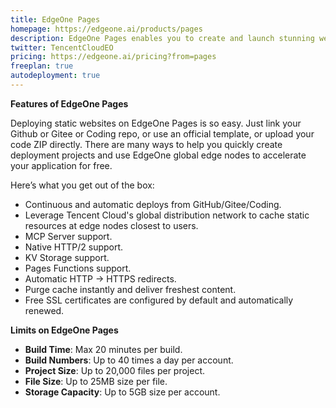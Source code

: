 ```yaml
---
title: EdgeOne Pages
homepage: https://edgeone.ai/products/pages
description: EdgeOne Pages enables you to create and launch stunning websites quickly, leveraging edge technology for optimal performance.
twitter: TencentCloudEO
pricing: https://edgeone.ai/pricing?from=pages
freeplan: true
autodeployment: true
---
```


**Features of EdgeOne Pages**

Deploying static websites on EdgeOne Pages is so easy. Just link your Github or Gitee or Coding repo, or use an official template, or upload your code ZIP directly. There are many ways to help you quickly create deployment projects and use EdgeOne global edge nodes to accelerate your application for free.

Here’s what you get out of the box:

- Continuous and automatic deploys from GitHub/Gitee/Coding.
- Leverage Tencent Cloud's global distribution network to cache static resources at edge nodes closest to users.
- MCP Server support.
- Native HTTP/2 support.
- KV Storage support.
- Pages Functions support.
- Automatic HTTP → HTTPS redirects.
- Purge cache instantly and deliver freshest content.
- Free SSL certificates are configured by default and automatically renewed.

**Limits on EdgeOne Pages**

- **Build Time**: Max 20 minutes per build.
- **Build Numbers**: Up to 40 times a day per account.
- **Project Size**: Up to 20,000 files per project.
- **File Size**: Up to 25MB size per file.
- **Storage Capacity**: Up to 5GB size per account.
